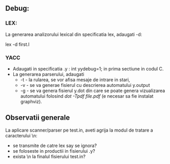 ## Debug:
### LEX:
La generarea analizorului lexical din specificatia lex, adaugati -d:

lex -d first.l

### YACC

- Adaugati in specificatia .y : int yydebug=1; in prima sectiune in codul C.   
- La generarea parserului, adaugati
  - -t - la rularea, se vor afisa mesaje de intrare in stari, 
  - -v - se va generae fisierul cu descrierea automatului y.output
  - -g - se va genera fisierul y.dot din care se poate genera vizualizarea automatului folosind _dot -Tpdf file.pdf_ (e necesar sa fie instalat graphviz).


## Observatii generale
  


La aplicare scanner/parser pe test.in, aveti agrija la modul de tratare a caracterului \n:
- se transmite de catre lex say se ignora?
- se foloseste in productii in fisierului .y?
- exista \n la finalul fisierului test.in?
